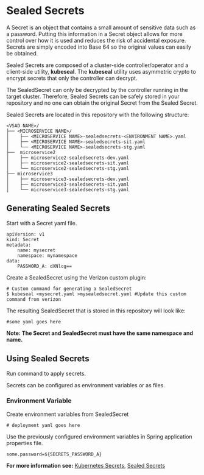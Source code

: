 # Sealed Secrets

A Secret is an object that contains a small amount of sensitive data such as a password. Putting this information in a Secret object allows for more control over how it is used and reduces the risk of accidental exposure.  Secrets are simply encoded into Base 64 so the original values can easily be obtained.  

Sealed Secrets are composed of a cluster-side controller/operator and a client-side utility, **kubeseal**.  The **kubeseal** utility uses asymmetric crypto to encrypt secrets that only the controller can decrypt.  

The SealedSecret can only be decrypted by the controller running in the target cluster.  Therefore, Sealed Secrets can be safely stored in your repository and no one can obtain the original Secret from the Sealed Secret.

Sealed Secrets are located in this repository with the following structure:
```
<VSAD NAME>/  
├── <MICROSERVICE NAME>/  
│	 ├── <MICROSERVICE NAME>-sealedsecrets-<ENVIRONMENT NAME>.yaml
│	 ├── <MICROSERVICE NAME>-sealedsecrets-sit.yaml  
│	 └── <MICROSERVICE NAME>-sealedsecrets-stg.yaml
├──  microservice2  
│	 ├── microservice2-sealedsecrets-dev.yaml
│	 ├── microservice2-sealedsecrets-sit.yaml  
│	 └── microservice2-sealedsecrets-stg.yaml 
├── microservice3 
│	 ├── microservice3-sealedsecrets-dev.yaml
│	 ├── microservice3-sealedsecrets-sit.yaml  
│	 └── microservice3-sealedsecrets-stg.yaml
```

## Generating Sealed Secrets

Start with a Secret yaml file.  

	apiVersion: v1
	kind: Secret
	metadata:
		name: mysecret
		namespace: mynamespace
	data:
		PASSWORD_A: dXNlcg==

Create a SealedSecret using the Verizon custom plugin:

	# Custom command for generating a SealedSecret
	$ kubeseal <mysecret.yaml >mysealedsecret.yaml #Update this custom command from verizon

The resulting SealedSecret that is stored in this repository will look like:

	#some yaml goes here

**Note: The Secret and SealedSecret must have the same namespace and name.**

## Using Sealed Secrets 
Run command to apply secrets.

Secrets can be configured as environment variables or as files.

### Environment Variable
Create environment variables from SealedSecret

	# deployment yaml goes here  
	
Use the previously configured environment variables in Spring application properties file.

	some.password=${SECRETS_PASSWORD_A}



**For more information see:**
[Kubernetes Secrets](https://kubernetes.io/docs/concepts/configuration/secret/),
[Sealed Secrets](https://github.com/bitnami-labs/sealed-secrets)